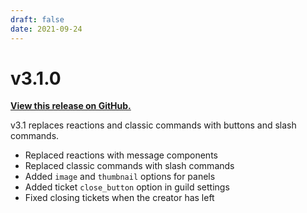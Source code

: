 ```yaml
---
draft: false
date: 2021-09-24
---
```


# v3.1.0

**[View this release on GitHub.](https://github.com/discord-tickets/bot/releases/tag/v3.1.0)**

v3.1 replaces reactions and classic commands with buttons and slash commands.

- Replaced reactions with message components
- Replaced classic commands with slash commands
- Added `image` and `thumbnail` options for panels
- Added ticket `close_button` option in guild settings 
- Fixed closing tickets when the creator has left